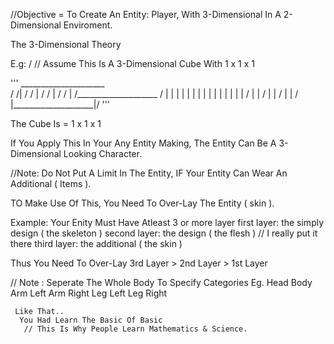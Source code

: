 


//Objective = To Create An Entity: Player, With 3-Dimensional In A 2-Dimensional Enviroment.


The 3-Dimensional Theory


E.g: /
// Assume This Is A 3-Dimensional Cube With 1 x 1 x 1

'''
      _____________________  
    /                     /|
   /                     / |
  /                     /  |
 /                     /   |
/____________________ /    |
|                    |     |
|                    |     |
|                    |     |
|                    |     |
|                    |    /
|                    |   /
|                    |  /
|                    | /
|____________________|/
'''

The Cube Is = 1 x 1 x 1


If You Apply This In Your Any Entity Making,
 The Entity Can Be A 3-Dimensional Looking Character.
 
 //Note: Do Not Put A Limit In The Entity, IF Your Entity Can Wear An Additional ( Items ).
 
 TO Make Use Of This, You Need To Over-Lay The Entity ( skin ).
 
 Example:
  Your Enity Must Have Atleast 3 or more layer
  first layer: the simply design ( the skeleton )
  second layer: the design ( the flesh ) // I really put it there
  third layer: the additional ( the skin )
  
  Thus You Need To Over-Lay
   3rd Layer > 2nd Layer > 1st Layer
   
   // Note : Seperate The Whole Body To Specify Categories
    Eg.
     Head
     Body
     Arm Left 
     Arm Right
     Leg Left
     Leg Right
     
     Like That..
      You Had Learn The Basic Of Basic
       // This Is Why People Learn Mathematics & Science.

